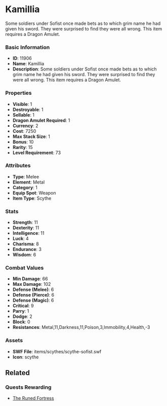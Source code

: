 # Kamillia

Some soldiers under Sofist once made bets as to which grim name he had given his sword. They were surprised to find they were all wrong. This item requires a Dragon Amulet.

### Basic Information

- **ID**: 11906
- **Name**: Kamillia
- **Description**: Some soldiers under Sofist once made bets as to which grim name he had given his sword. They were surprised to find they were all wrong. This item requires a Dragon Amulet.

### Properties

- **Visible**: 1
- **Destroyable**: 1
- **Sellable**: 1
- **Dragon Amulet Required**: 1
- **Currency**: 2
- **Cost**: 7250
- **Max Stack Size**: 1
- **Bonus**: 10
- **Rarity**: 15
- **Level Requirement**: 73

### Attributes

- **Type**: Melee
- **Element**: Metal
- **Category**: 1
- **Equip Spot**: Weapon
- **Item Type**: Scythe

### Stats

- **Strength**: 11
- **Dexterity**: 11
- **Intelligence**: 11
- **Luck**: 4
- **Charisma**: 8
- **Endurance**: 3
- **Wisdom**: 6

### Combat Values

- **Min Damage**: 66
- **Max Damage**: 102
- **Defense (Melee)**: 6
- **Defense (Pierce)**: 6
- **Defense (Magic)**: 6
- **Critical**: 9
- **Parry**: 1
- **Dodge**: 2
- **Block**: 0
- **Resistances**: Metal,11,Darkness,11,Poison,3,Immobility,4,Health,-3

### Assets

- **SWF File**: items/scythes/scythe-sofist.swf
- **Icon**: scythe

## Related

### Quests Rewarding

- [The Runed Fortress](../quests/1152-the-runed-fortress.md)

